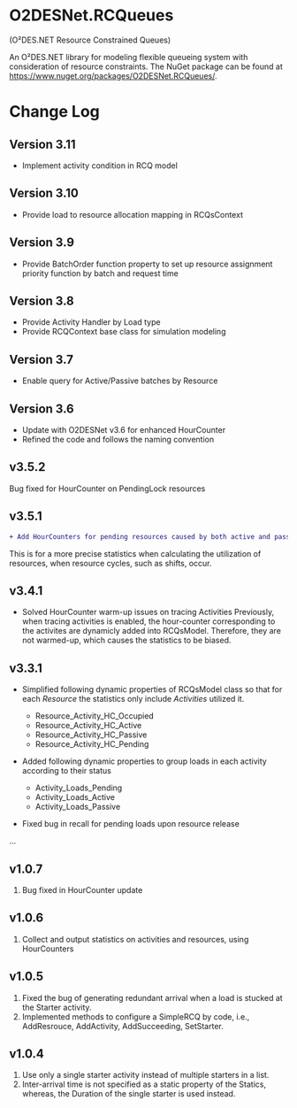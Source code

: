 # O2DESNet.RCQueues
(O²DES.NET Resource Constrained Queues)

An O²DES.NET library for modeling flexible queueing system with consideration of resource constraints. 
The NuGet package can be found at https://www.nuget.org/packages/O2DESNet.RCQueues/.

# Change Log
## Version 3.11
- Implement activity condition in RCQ model

## Version 3.10
- Provide load to resource allocation mapping in RCQsContext

## Version 3.9 
- Provide BatchOrder function property to set up resource assignment priority function by batch and request time

## Version 3.8
- Provide Activity Handler by Load type
- Provide RCQContext base class for simulation modeling 

## Version 3.7
- Enable query for Active/Passive batches by Resource

## Version 3.6
- Update with O2DESNet v3.6 for enhanced HourCounter
- Refined the code and follows the naming convention

## v3.5.2

Bug fixed for HourCounter on PendingLock resources

## v3.5.1

```diff
+ Add HourCounters for pending resources caused by both active and passive occupation
```
This is for a more precise statistics when calculating the utilization of resources, when resource cycles, such as shifts, occur.

## v3.4.1

- Solved HourCounter warm-up issues on tracing Activities 
  Previously, when tracing activities is enabled, the hour-counter corresponding to the activites are dynamicly added into RCQsModel. Therefore, they are not warmed-up, which causes the statistics to be biased.

## v3.3.1

- Simplified following dynamic properties of RCQsModel class so that for each _Resource_ the statistics only include _Activities_ utilized it. 
  - Resource_Activity_HC_Occupied
  - Resource_Activity_HC_Active
  - Resource_Activity_HC_Passive
  - Resource_Activity_HC_Pending

- Added following dynamic properties to group loads in each activity according to their status
  - Activity_Loads_Pending
  - Activity_Loads_Active
  - Activity_Loads_Passive

 - Fixed bug in recall for pending loads upon resource release
 
...

## v1.0.7
1. Bug fixed in HourCounter update

## v1.0.6
1. Collect and output statistics on activities and resources, using HourCounters

## v1.0.5
1. Fixed the bug of generating redundant arrival when a load is stucked at the Starter activity.
1. Implemented methods to configure a SimpleRCQ by code, i.e., AddResrouce, AddActivity, AddSucceeding, SetStarter.

## v1.0.4
1. Use only a single starter activity instead of multiple starters in a list.
1. Inter-arrival time is not specified as a static property of the Statics, whereas, the Duration of the single starter is used instead. 
